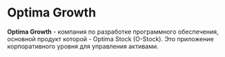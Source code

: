 # Optima Growth
**Optima Growth** - компания по разработке программного обеспечения, основной продукт которой - Optima Stock (O-Stock). 
Это приложение корпоративного уровня для управления активами.  
